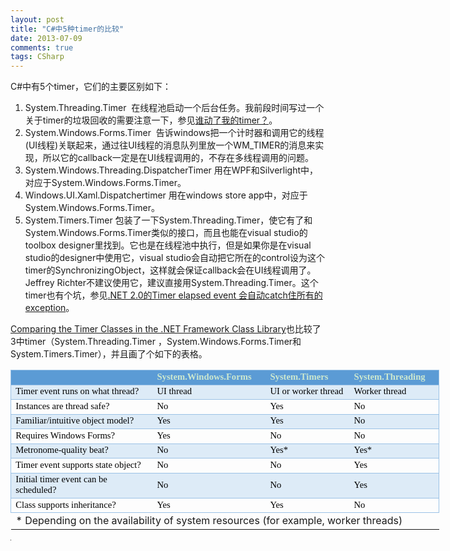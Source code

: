 ```yaml
---
layout: post
title: "C#中5种timer的比较"
date: 2013-07-09
comments: true
tags: CSharp
---
```

<p>C#中有5个timer，它们的主要区别如下：</p>
<ol>
<li>System.Threading.Timer&nbsp; 在线程池启动一个后台任务。我前段时间写过一个关于timer的垃圾回收的需要注意一下，参见<a href="/2013/06/20/where-is-my-timer-csharp-gc/">谁动了我的timer？</a>。</li>
<li>System.Windows.Forms.Timer&nbsp; 告诉windows把一个计时器和调用它的线程(UI线程)关联起来，通过往UI线程的消息队列里放一个WM_TIMER的消息来实现，所以它的callback一定是在UI线程调用的，不存在多线程调用的问题。</li>
<li>System.Windows.Threading.DispatcherTimer 用在WPF和Silverlight中，对应于System.Windows.Forms.Timer。</li>
<li>Windows.UI.Xaml.Dispatchertimer 用在windows store app中，对应于System.Windows.Forms.Timer。</li>
<li>System.Timers.Timer 包装了一下System.Threading.Timer，使它有了和System.Windows.Forms.Timer类似的接口，而且也能在visual studio的toolbox designer里找到。它也是在线程池中执行，但是如果你是在visual studio的designer中使用它，visual studio会自动把它所在的control设为这个timer的SynchronizingObject，这样就会保证callback会在UI线程调用了。Jeffrey Richter不建议使用它，建议直接用System.Threading.Timer。这个timer也有个坑，参见<a href="/2011/06/23/dot-net-2-timer-elapsed-event-will-catch-all-exception-for-you/">.NET 2.0的Timer elapsed event 会自动catch住所有的exception</a>。</li>
</ol>
<p><a href="http://msdn.microsoft.com/en-us/magazine/cc164015.aspx">Comparing the Timer Classes in the .NET Framework Class Library</a>也比较了3中timer（System.Threading.Timer ，System.Windows.Forms.Timer和System.Timers.Timer），并且画了个如下的表格。</p>
<table style="width: 686px;" border="0" cellspacing="0" cellpadding="0"><colgroup><col style="mso-width-source: userset; mso-width-alt: 9216; width: 189pt;" width="252" /> <col style="mso-width-source: userset; mso-width-alt: 6290; width: 129pt;" width="172" /> <col style="mso-width-source: userset; mso-width-alt: 4717; width: 97pt;" width="129" /> <col style="mso-width-source: userset; mso-width-alt: 4864; width: 100pt;" width="133" /> </colgroup>
<tbody>
<tr style="height: 15.0pt;">
<td id="th113923680000" class="xl65" style="height: 15.0pt; width: 189pt; font-size: 11.0pt; color: #cce8cf; font-weight: bold; text-decoration: none; text-underline-style: none; text-line-through: none; font-family: Calibri; border-top: .5pt solid #9BC2E6; border-right: none; border-bottom: .5pt solid #9BC2E6; border-left: .5pt solid #9BC2E6; background: #5B9BD5; mso-pattern: #5B9BD5 none;" width="252" height="20">&nbsp;</td>
<td id="th113923680001" class="xl65" style="width: 129pt; font-size: 11.0pt; color: #cce8cf; font-weight: bold; text-decoration: none; text-underline-style: none; text-line-through: none; font-family: Calibri; border-top: .5pt solid #9BC2E6; border-right: none; border-bottom: .5pt solid #9BC2E6; border-left: none; background: #5B9BD5; mso-pattern: #5B9BD5 none;" width="172">System.Windows.Forms</td>
<td id="th113923680002" class="xl65" style="width: 97pt; font-size: 11.0pt; color: #cce8cf; font-weight: bold; text-decoration: none; text-underline-style: none; text-line-through: none; font-family: Calibri; border-top: .5pt solid #9BC2E6; border-right: none; border-bottom: .5pt solid #9BC2E6; border-left: none; background: #5B9BD5; mso-pattern: #5B9BD5 none;" width="129">System.Timers</td>
<td id="th113923680003" class="xl65" style="width: 100pt; font-size: 11.0pt; color: #cce8cf; font-weight: bold; text-decoration: none; text-underline-style: none; text-line-through: none; font-family: Calibri; border-top: .5pt solid #9BC2E6; border-right: .5pt solid #9BC2E6; border-bottom: .5pt solid #9BC2E6; border-left: none; background: #5B9BD5; mso-pattern: #5B9BD5 none;" width="133">System.Threading</td>
</tr>
<tr style="height: 15.0pt;">
<td class="xl66" style="height: 15.0pt; width: 189pt; font-size: 11.0pt; color: black; font-weight: 400; text-decoration: none; text-underline-style: none; text-line-through: none; font-family: Calibri; border-top: .5pt solid #9BC2E6; border-right: none; border-bottom: .5pt solid #9BC2E6; border-left: .5pt solid #9BC2E6; background: #DDEBF7; mso-pattern: #DDEBF7 none;" width="252" height="20">Timer   event runs on what thread?</td>
<td class="xl66" style="width: 129pt; font-size: 11.0pt; color: black; font-weight: 400; text-decoration: none; text-underline-style: none; text-line-through: none; font-family: Calibri; border-top: .5pt solid #9BC2E6; border-right: none; border-bottom: .5pt solid #9BC2E6; border-left: none; background: #DDEBF7; mso-pattern: #DDEBF7 none;" width="172">UI thread</td>
<td class="xl66" style="width: 97pt; font-size: 11.0pt; color: black; font-weight: 400; text-decoration: none; text-underline-style: none; text-line-through: none; font-family: Calibri; border-top: .5pt solid #9BC2E6; border-right: none; border-bottom: .5pt solid #9BC2E6; border-left: none; background: #DDEBF7; mso-pattern: #DDEBF7 none;" width="129">UI or worker thread</td>
<td class="xl66" style="width: 100pt; font-size: 11.0pt; color: black; font-weight: 400; text-decoration: none; text-underline-style: none; text-line-through: none; font-family: Calibri; border-top: .5pt solid #9BC2E6; border-right: .5pt solid #9BC2E6; border-bottom: .5pt solid #9BC2E6; border-left: none; background: #DDEBF7; mso-pattern: #DDEBF7 none;" width="133">Worker thread</td>
</tr>
<tr style="height: 15.0pt;">
<td class="xl66" style="height: 15.0pt; width: 189pt; font-size: 11.0pt; color: black; font-weight: 400; text-decoration: none; text-underline-style: none; text-line-through: none; font-family: Calibri; border-top: .5pt solid #9BC2E6; border-right: none; border-bottom: .5pt solid #9BC2E6; border-left: .5pt solid #9BC2E6;" width="252" height="20">Instances are thread safe?</td>
<td class="xl66" style="width: 129pt; font-size: 11.0pt; color: black; font-weight: 400; text-decoration: none; text-underline-style: none; text-line-through: none; font-family: Calibri; border-top: .5pt solid #9BC2E6; border-right: none; border-bottom: .5pt solid #9BC2E6; border-left: none;" width="172">No</td>
<td class="xl66" style="width: 97pt; font-size: 11.0pt; color: black; font-weight: 400; text-decoration: none; text-underline-style: none; text-line-through: none; font-family: Calibri; border-top: .5pt solid #9BC2E6; border-right: none; border-bottom: .5pt solid #9BC2E6; border-left: none;" width="129">Yes</td>
<td class="xl66" style="width: 100pt; font-size: 11.0pt; color: black; font-weight: 400; text-decoration: none; text-underline-style: none; text-line-through: none; font-family: Calibri; border-top: .5pt solid #9BC2E6; border-right: .5pt solid #9BC2E6; border-bottom: .5pt solid #9BC2E6; border-left: none;" width="133">No</td>
</tr>
<tr style="height: 15.0pt;">
<td class="xl66" style="height: 15.0pt; width: 189pt; font-size: 11.0pt; color: black; font-weight: 400; text-decoration: none; text-underline-style: none; text-line-through: none; font-family: Calibri; border-top: .5pt solid #9BC2E6; border-right: none; border-bottom: .5pt solid #9BC2E6; border-left: .5pt solid #9BC2E6; background: #DDEBF7; mso-pattern: #DDEBF7 none;" width="252" height="20">Familiar/intuitive   object model?</td>
<td class="xl66" style="width: 129pt; font-size: 11.0pt; color: black; font-weight: 400; text-decoration: none; text-underline-style: none; text-line-through: none; font-family: Calibri; border-top: .5pt solid #9BC2E6; border-right: none; border-bottom: .5pt solid #9BC2E6; border-left: none; background: #DDEBF7; mso-pattern: #DDEBF7 none;" width="172">Yes</td>
<td class="xl66" style="width: 97pt; font-size: 11.0pt; color: black; font-weight: 400; text-decoration: none; text-underline-style: none; text-line-through: none; font-family: Calibri; border-top: .5pt solid #9BC2E6; border-right: none; border-bottom: .5pt solid #9BC2E6; border-left: none; background: #DDEBF7; mso-pattern: #DDEBF7 none;" width="129">Yes</td>
<td class="xl66" style="width: 100pt; font-size: 11.0pt; color: black; font-weight: 400; text-decoration: none; text-underline-style: none; text-line-through: none; font-family: Calibri; border-top: .5pt solid #9BC2E6; border-right: .5pt solid #9BC2E6; border-bottom: .5pt solid #9BC2E6; border-left: none; background: #DDEBF7; mso-pattern: #DDEBF7 none;" width="133">No</td>
</tr>
<tr style="height: 15.0pt;">
<td class="xl66" style="height: 15.0pt; width: 189pt; font-size: 11.0pt; color: black; font-weight: 400; text-decoration: none; text-underline-style: none; text-line-through: none; font-family: Calibri; border-top: .5pt solid #9BC2E6; border-right: none; border-bottom: .5pt solid #9BC2E6; border-left: .5pt solid #9BC2E6;" width="252" height="20">Requires Windows Forms?</td>
<td class="xl66" style="width: 129pt; font-size: 11.0pt; color: black; font-weight: 400; text-decoration: none; text-underline-style: none; text-line-through: none; font-family: Calibri; border-top: .5pt solid #9BC2E6; border-right: none; border-bottom: .5pt solid #9BC2E6; border-left: none;" width="172">Yes</td>
<td class="xl66" style="width: 97pt; font-size: 11.0pt; color: black; font-weight: 400; text-decoration: none; text-underline-style: none; text-line-through: none; font-family: Calibri; border-top: .5pt solid #9BC2E6; border-right: none; border-bottom: .5pt solid #9BC2E6; border-left: none;" width="129">No</td>
<td class="xl66" style="width: 100pt; font-size: 11.0pt; color: black; font-weight: 400; text-decoration: none; text-underline-style: none; text-line-through: none; font-family: Calibri; border-top: .5pt solid #9BC2E6; border-right: .5pt solid #9BC2E6; border-bottom: .5pt solid #9BC2E6; border-left: none;" width="133">No</td>
</tr>
<tr style="height: 15.0pt;">
<td class="xl66" style="height: 15.0pt; width: 189pt; font-size: 11.0pt; color: black; font-weight: 400; text-decoration: none; text-underline-style: none; text-line-through: none; font-family: Calibri; border-top: .5pt solid #9BC2E6; border-right: none; border-bottom: .5pt solid #9BC2E6; border-left: .5pt solid #9BC2E6; background: #DDEBF7; mso-pattern: #DDEBF7 none;" width="252" height="20">Metronome-quality   beat?</td>
<td class="xl66" style="width: 129pt; font-size: 11.0pt; color: black; font-weight: 400; text-decoration: none; text-underline-style: none; text-line-through: none; font-family: Calibri; border-top: .5pt solid #9BC2E6; border-right: none; border-bottom: .5pt solid #9BC2E6; border-left: none; background: #DDEBF7; mso-pattern: #DDEBF7 none;" width="172">No</td>
<td class="xl66" style="width: 97pt; font-size: 11.0pt; color: black; font-weight: 400; text-decoration: none; text-underline-style: none; text-line-through: none; font-family: Calibri; border-top: .5pt solid #9BC2E6; border-right: none; border-bottom: .5pt solid #9BC2E6; border-left: none; background: #DDEBF7; mso-pattern: #DDEBF7 none;" width="129">Yes*</td>
<td class="xl66" style="width: 100pt; font-size: 11.0pt; color: black; font-weight: 400; text-decoration: none; text-underline-style: none; text-line-through: none; font-family: Calibri; border-top: .5pt solid #9BC2E6; border-right: .5pt solid #9BC2E6; border-bottom: .5pt solid #9BC2E6; border-left: none; background: #DDEBF7; mso-pattern: #DDEBF7 none;" width="133">Yes*</td>
</tr>
<tr style="height: 15.0pt;">
<td class="xl66" style="height: 15.0pt; width: 189pt; font-size: 11.0pt; color: black; font-weight: 400; text-decoration: none; text-underline-style: none; text-line-through: none; font-family: Calibri; border-top: .5pt solid #9BC2E6; border-right: none; border-bottom: .5pt solid #9BC2E6; border-left: .5pt solid #9BC2E6;" width="252" height="20">Timer event supports state object?</td>
<td class="xl66" style="width: 129pt; font-size: 11.0pt; color: black; font-weight: 400; text-decoration: none; text-underline-style: none; text-line-through: none; font-family: Calibri; border-top: .5pt solid #9BC2E6; border-right: none; border-bottom: .5pt solid #9BC2E6; border-left: none;" width="172">No</td>
<td class="xl66" style="width: 97pt; font-size: 11.0pt; color: black; font-weight: 400; text-decoration: none; text-underline-style: none; text-line-through: none; font-family: Calibri; border-top: .5pt solid #9BC2E6; border-right: none; border-bottom: .5pt solid #9BC2E6; border-left: none;" width="129">No</td>
<td class="xl66" style="width: 100pt; font-size: 11.0pt; color: black; font-weight: 400; text-decoration: none; text-underline-style: none; text-line-through: none; font-family: Calibri; border-top: .5pt solid #9BC2E6; border-right: .5pt solid #9BC2E6; border-bottom: .5pt solid #9BC2E6; border-left: none;" width="133">Yes</td>
</tr>
<tr style="height: 15.0pt;">
<td class="xl66" style="height: 15.0pt; width: 189pt; font-size: 11.0pt; color: black; font-weight: 400; text-decoration: none; text-underline-style: none; text-line-through: none; font-family: Calibri; border-top: .5pt solid #9BC2E6; border-right: none; border-bottom: .5pt solid #9BC2E6; border-left: .5pt solid #9BC2E6; background: #DDEBF7; mso-pattern: #DDEBF7 none;" width="252" height="20">Initial   timer event can be scheduled?</td>
<td class="xl66" style="width: 129pt; font-size: 11.0pt; color: black; font-weight: 400; text-decoration: none; text-underline-style: none; text-line-through: none; font-family: Calibri; border-top: .5pt solid #9BC2E6; border-right: none; border-bottom: .5pt solid #9BC2E6; border-left: none; background: #DDEBF7; mso-pattern: #DDEBF7 none;" width="172">No</td>
<td class="xl66" style="width: 97pt; font-size: 11.0pt; color: black; font-weight: 400; text-decoration: none; text-underline-style: none; text-line-through: none; font-family: Calibri; border-top: .5pt solid #9BC2E6; border-right: none; border-bottom: .5pt solid #9BC2E6; border-left: none; background: #DDEBF7; mso-pattern: #DDEBF7 none;" width="129">No</td>
<td class="xl66" style="width: 100pt; font-size: 11.0pt; color: black; font-weight: 400; text-decoration: none; text-underline-style: none; text-line-through: none; font-family: Calibri; border-top: .5pt solid #9BC2E6; border-right: .5pt solid #9BC2E6; border-bottom: .5pt solid #9BC2E6; border-left: none; background: #DDEBF7; mso-pattern: #DDEBF7 none;" width="133">Yes</td>
</tr>
<tr style="height: 15.0pt;">
<td class="xl66" style="height: 15.0pt; width: 189pt; font-size: 11.0pt; color: black; font-weight: 400; text-decoration: none; text-underline-style: none; text-line-through: none; font-family: Calibri; border-top: .5pt solid #9BC2E6; border-right: none; border-bottom: .5pt solid #9BC2E6; border-left: .5pt solid #9BC2E6;" width="252" height="20">Class supports inheritance?</td>
<td class="xl66" style="width: 129pt; font-size: 11.0pt; color: black; font-weight: 400; text-decoration: none; text-underline-style: none; text-line-through: none; font-family: Calibri; border-top: .5pt solid #9BC2E6; border-right: none; border-bottom: .5pt solid #9BC2E6; border-left: none;" width="172">Yes</td>
<td class="xl66" style="width: 97pt; font-size: 11.0pt; color: black; font-weight: 400; text-decoration: none; text-underline-style: none; text-line-through: none; font-family: Calibri; border-top: .5pt solid #9BC2E6; border-right: none; border-bottom: .5pt solid #9BC2E6; border-left: none;" width="129">Yes</td>
<td class="xl66" style="width: 100pt; font-size: 11.0pt; color: black; font-weight: 400; text-decoration: none; text-underline-style: none; text-line-through: none; font-family: Calibri; border-top: .5pt solid #9BC2E6; border-right: .5pt solid #9BC2E6; border-bottom: .5pt solid #9BC2E6; border-left: none;" width="133">No</td>
</tr>
<tr style="height: 15.0pt;">
<td class="xl66" style="height: 15.0pt; width: 515pt;" colspan="4" width="686" height="20">* Depending on the availability of system resources   (for example, worker threads)</td>
</tr>
</tbody>
</table>
<table style="width: 1px; height: 1px;" border="0" cellspacing="0" cellpadding="0">
<tbody>
<tr style="height: 15.0pt;">
<td class="xl66" style="height: 15.0pt; width: 495pt;" colspan="4" width="660" height="20">&nbsp;</td>
</tr>
</tbody>
</table>